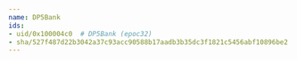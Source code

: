 ```yaml
---
name: DP5Bank
ids:
- uid/0x100004c0  # DP5Bank (epoc32)
- sha/527f487d22b3042a37c93acc90588b17aadb3b35dc3f1821c5456abf10896be2  # DP5Bank 85.7 kB (epoc32)
---
```

